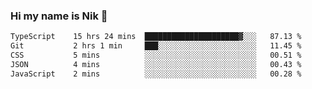 ### Hi my name is Nik 👋

<!--
**NikDoe/NikDoe** is a ✨ _special_ ✨ repository because its `README.md` (this file) appears on your GitHub profile.

Here are some ideas to get you started:

- 🔭 I’m currently working on ...
- 🌱 I’m currently learning ...
- 👯 I’m looking to collaborate on ...
- 🤔 I’m looking for help with ...
- 💬 Ask me about ...
- 📫 How to reach me: ...
- 😄 Pronouns: ...
- ⚡ Fun fact: ...
-->

<!--START_SECTION:waka-->

```txt
TypeScript    15 hrs 24 mins  █████████████████████▓░░░   87.13 %
Git           2 hrs 1 min     ███░░░░░░░░░░░░░░░░░░░░░░   11.45 %
CSS           5 mins          ░░░░░░░░░░░░░░░░░░░░░░░░░   00.51 %
JSON          4 mins          ░░░░░░░░░░░░░░░░░░░░░░░░░   00.43 %
JavaScript    2 mins          ░░░░░░░░░░░░░░░░░░░░░░░░░   00.28 %
```

<!--END_SECTION:waka-->
